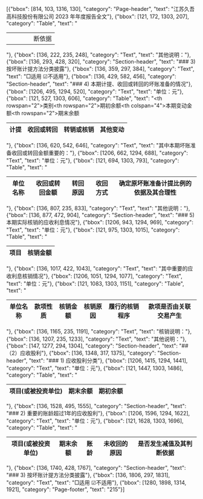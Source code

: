 [{"bbox": [814, 103, 1316, 130], "category": "Page-header", "text": "江苏久吾高科技股份有限公司 2023 年年度报告全文"}, {"bbox": [121, 172, 1303, 207], "category": "Table", "text": "<table><tr><td></td><td></td><td></td><td></td><td>断依据</td></tr></table>"}, {"bbox": [136, 222, 235, 248], "category": "Text", "text": "其他说明："}, {"bbox": [136, 293, 428, 320], "category": "Section-header", "text": "### 3) 按坏账计提方法分类披露"}, {"bbox": [136, 359, 297, 384], "category": "Text", "text": "□适用 ☑不适用"}, {"bbox": [136, 429, 582, 456], "category": "Section-header", "text": "### 4) 本期计提、收回或转回的坏账准备的情况"}, {"bbox": [1206, 495, 1294, 520], "category": "Text", "text": "单位：元"}, {"bbox": [121, 527, 1303, 606], "category": "Table", "text": "<table><thead><tr><th rowspan=\"2\">类别</th><th rowspan=\"2\">期初余额</th><th colspan=\"4\">本期变动金额</th><th rowspan=\"2\">期末余额</th></tr><tr><th>计提</th><th>收回或转回</th><th>转销或核销</th><th>其他变动</th></tr></thead></table>"}, {"bbox": [136, 620, 542, 646], "category": "Text", "text": "其中本期坏账准备收回或转回金额重要的："}, {"bbox": [1206, 662, 1294, 688], "category": "Text", "text": "单位：元"}, {"bbox": [121, 694, 1303, 793], "category": "Table", "text": "<table><thead><tr><th>单位名称</th><th>收回或转回金额</th><th>转回原因</th><th>收回方式</th><th>确定原坏账准备计提比例的依据及其合理性</th></tr></thead></table>"}, {"bbox": [136, 807, 235, 833], "category": "Text", "text": "其他说明："}, {"bbox": [136, 877, 472, 904], "category": "Section-header", "text": "### 5) 本期实际核销的应收利息情况"}, {"bbox": [1206, 943, 1294, 969], "category": "Text", "text": "单位：元"}, {"bbox": [121, 975, 1303, 1015], "category": "Table", "text": "<table><thead><tr><th>项目</th><th>核销金额</th></tr></thead></table>"}, {"bbox": [136, 1017, 422, 1043], "category": "Text", "text": "其中重要的应收利息核销情况"}, {"bbox": [1206, 1051, 1294, 1077], "category": "Text", "text": "单位：元"}, {"bbox": [121, 1083, 1303, 1151], "category": "Table", "text": "<table><thead><tr><th>单位名称</th><th>款项性质</th><th>核销金额</th><th>核销原因</th><th>履行的核销程序</th><th>款项是否由关联交易产生</th></tr></thead></table>"}, {"bbox": [136, 1165, 235, 1191], "category": "Text", "text": "核销说明："}, {"bbox": [136, 1207, 235, 1233], "category": "Text", "text": "其他说明："}, {"bbox": [147, 1277, 294, 1304], "category": "Section-header", "text": "## （2）应收股利"}, {"bbox": [136, 1348, 317, 1375], "category": "Section-header", "text": "### 1) 应收股利分类"}, {"bbox": [1206, 1415, 1294, 1441], "category": "Text", "text": "单位：元"}, {"bbox": [121, 1447, 1303, 1486], "category": "Table", "text": "<table><thead><tr><th>项目(或被投资单位)</th><th>期末余额</th><th>期初余额</th></tr></thead></table>"}, {"bbox": [136, 1528, 495, 1555], "category": "Section-header", "text": "### 2) 重要的账龄超过1年的应收股利"}, {"bbox": [1206, 1596, 1294, 1622], "category": "Text", "text": "单位：元"}, {"bbox": [121, 1628, 1303, 1696], "category": "Table", "text": "<table><thead><tr><th>项目(或被投资单位)</th><th>期末余额</th><th>账龄</th><th>未收回的原因</th><th>是否发生减值及其判断依据</th></tr></thead></table>"}, {"bbox": [136, 1740, 428, 1767], "category": "Section-header", "text": "### 3) 按坏账计提方法分类披露"}, {"bbox": [136, 1806, 297, 1831], "category": "Text", "text": "□适用 ☑不适用"}, {"bbox": [1280, 1898, 1314, 1921], "category": "Page-footer", "text": "215"}]